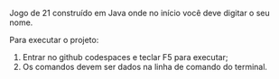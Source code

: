 Jogo de 21 construído em Java onde no início você deve digitar o seu nome.

Para executar o projeto:
1) Entrar no github codespaces e teclar F5 para executar;
2) Os comandos devem ser dados na linha de comando do terminal.